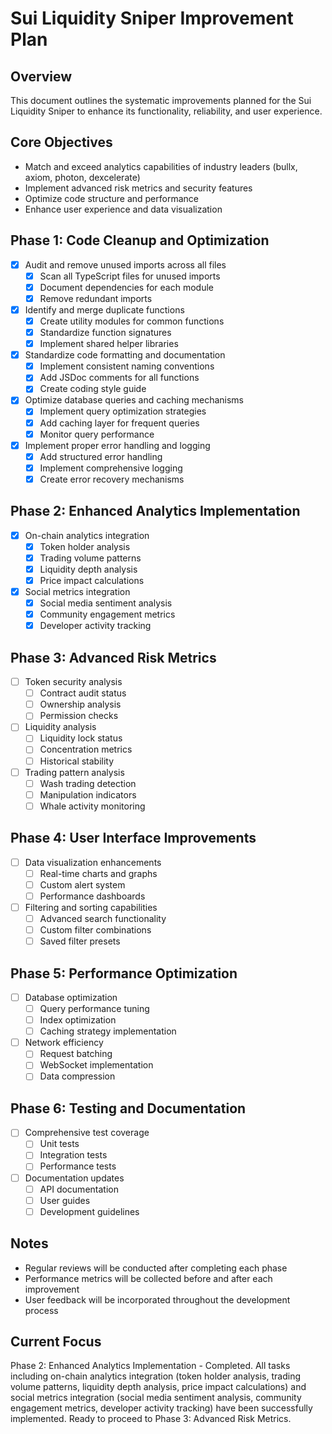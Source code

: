 # Sui Liquidity Sniper Improvement Plan

## Overview

This document outlines the systematic improvements planned for the Sui Liquidity Sniper to enhance its functionality, reliability, and user experience.

## Core Objectives
- Match and exceed analytics capabilities of industry leaders (bullx, axiom, photon, dexcelerate)
- Implement advanced risk metrics and security features
- Optimize code structure and performance
- Enhance user experience and data visualization

## Phase 1: Code Cleanup and Optimization
- [x] Audit and remove unused imports across all files
  - [x] Scan all TypeScript files for unused imports
  - [x] Document dependencies for each module
  - [x] Remove redundant imports
- [x] Identify and merge duplicate functions
  - [x] Create utility modules for common functions
  - [x] Standardize function signatures
  - [x] Implement shared helper libraries
- [x] Standardize code formatting and documentation
  - [x] Implement consistent naming conventions
  - [x] Add JSDoc comments for all functions
  - [x] Create coding style guide
- [x] Optimize database queries and caching mechanisms
  - [x] Implement query optimization strategies
  - [x] Add caching layer for frequent queries
  - [x] Monitor query performance
- [x] Implement proper error handling and logging
  - [x] Add structured error handling
  - [x] Implement comprehensive logging
  - [x] Create error recovery mechanisms

## Phase 2: Enhanced Analytics Implementation
- [x] On-chain analytics integration
  - [x] Token holder analysis
  - [x] Trading volume patterns
  - [x] Liquidity depth analysis
  - [x] Price impact calculations
- [x] Social metrics integration
  - [x] Social media sentiment analysis
  - [x] Community engagement metrics
  - [x] Developer activity tracking

## Phase 3: Advanced Risk Metrics
- [ ] Token security analysis
  - [ ] Contract audit status
  - [ ] Ownership analysis
  - [ ] Permission checks
- [ ] Liquidity analysis
  - [ ] Liquidity lock status
  - [ ] Concentration metrics
  - [ ] Historical stability
- [ ] Trading pattern analysis
  - [ ] Wash trading detection
  - [ ] Manipulation indicators
  - [ ] Whale activity monitoring

## Phase 4: User Interface Improvements
- [ ] Data visualization enhancements
  - [ ] Real-time charts and graphs
  - [ ] Custom alert system
  - [ ] Performance dashboards
- [ ] Filtering and sorting capabilities
  - [ ] Advanced search functionality
  - [ ] Custom filter combinations
  - [ ] Saved filter presets

## Phase 5: Performance Optimization
- [ ] Database optimization
  - [ ] Query performance tuning
  - [ ] Index optimization
  - [ ] Caching strategy implementation
- [ ] Network efficiency
  - [ ] Request batching
  - [ ] WebSocket implementation
  - [ ] Data compression

## Phase 6: Testing and Documentation
- [ ] Comprehensive test coverage
  - [ ] Unit tests
  - [ ] Integration tests
  - [ ] Performance tests
- [ ] Documentation updates
  - [ ] API documentation
  - [ ] User guides
  - [ ] Development guidelines

## Notes
- Regular reviews will be conducted after completing each phase
- Performance metrics will be collected before and after each improvement
- User feedback will be incorporated throughout the development process

## Current Focus
Phase 2: Enhanced Analytics Implementation - Completed. All tasks including on-chain analytics integration (token holder analysis, trading volume patterns, liquidity depth analysis, price impact calculations) and social metrics integration (social media sentiment analysis, community engagement metrics, developer activity tracking) have been successfully implemented. Ready to proceed to Phase 3: Advanced Risk Metrics.